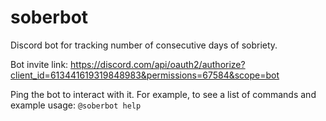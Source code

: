 # soberbot
Discord bot for tracking number of consecutive days of sobriety.

Bot invite link: https://discord.com/api/oauth2/authorize?client_id=613441619319848983&permissions=67584&scope=bot

Ping the bot to interact with it. For example, to see a list of commands and example usage: `@soberbot help`
